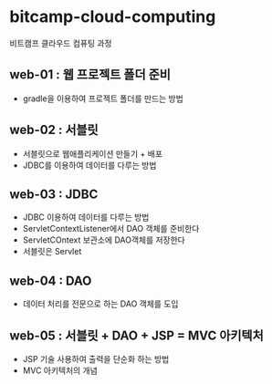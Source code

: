 # bitcamp-cloud-computing
비트캠프 클라우드 컴퓨팅 과정


## web-01 : 웹 프로젝트 폴더 준비
- gradle을 이용하여 프로젝트 폴더를 만드는 방법

## web-02 : 서블릿
- 서블릿으로 웹애플리케이션 만들기 + 배포
- JDBC를 이용하여 데이터를 다루는 방법

## web-03 : JDBC 
- JDBC 이용하여 데이터를 다루는 방법
- ServletContextListener에서 DAO 객체를 준비한다
- ServletCOntext 보관소에 DAO객체를 저장한다
- 서블릿은 Servlet 

## web-04 : DAO
- 데이터 처리를 전문으로 하는 DAO 객체를 도입

## web-05 : 서블릿 + DAO + JSP = MVC 아키텍처
- JSP 기술 사용하여 출력을 단순화 하는 방법
- MVC 아키텍처의 개념

